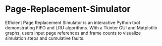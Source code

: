 # Page-Replacement-Simulator
Efficient Page Replacement Simulator is an interactive Python tool demonstrating FIFO and LRU algorithms. With a Tkinter GUI and Matplotlib graphs, users input page references and frame counts to visualize simulation steps and cumulative faults.
